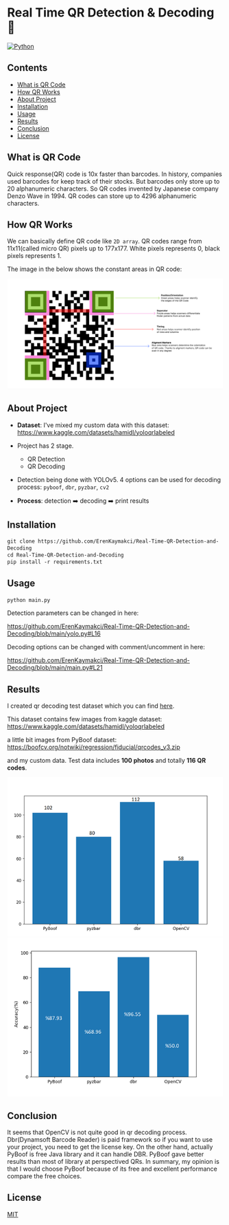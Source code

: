 # Real Time QR Detection & Decoding 🚀
<a href='https://www.python.org/' target="_blank"><img alt='Python' src='https://img.shields.io/badge/Made_With Python-100000?style=for-the-badge&logo=Python&logoColor=white&labelColor=3774A7&color=FFD445'/></a>
<a href='https://github.com/ErenKaymakci/Real-Time-QR-Detection-and-Decoding/blob/main/LICENSE' target="_blank"><img alt='' src='https://img.shields.io/badge/MIT_Lıcense-100000?style=for-the-badge&logo=&logoColor=white&labelColor=3774A7&color=000000'/></a>

## Contents   
- [What is QR Code](#what-is-qr-code)
- [How QR Works](#how-qr-works)
- [About Project](#about-project)
- [Installation](#installation)
- [Usage](#usage)
- [Results](#results)
- [Conclusion](#conclusion)
- [License](#license)

## What is QR Code
Quick response(QR) code is 10x faster than barcodes. In history, companies used barcodes for keep track of their stocks. But barcodes only store up to 20 alphanumeric characters. So QR codes invented by Japanese company Denzo Wave in 1994. QR codes can store up to 4296 alphanumeric characters.

## How QR Works
We can basically define QR code like `2D array`. QR codes range from 11x11(called micro QR) pixels up to 177x177. White pixels represents 0, black pixels represents 1. 

The image in the below shows the constant areas in QR code:

![image](/imgs/explained.png)



## About Project
- **Dataset**: I've mixed my custom data with this dataset: 
https://www.kaggle.com/datasets/hamidl/yoloqrlabeled

- Project has 2 stage. 
   - QR Detection
   - QR Decoding 
 
- Detection being done with YOLOv5. 4 options can be used for decoding process: `pyboof`, `dbr`, `pyzbar`, `cv2` 
- **Process**: detection ➡️ decoding ➡️ print results

## Installation
```
git clone https://github.com/ErenKaymakci/Real-Time-QR-Detection-and-Decoding
cd Real-Time-QR-Detection-and-Decoding
pip install -r requirements.txt
```
## Usage
`python main.py`

Detection parameters can be changed in here: 

https://github.com/ErenKaymakci/Real-Time-QR-Detection-and-Decoding/blob/main/yolo.py#L16

Decoding options can be changed with comment/uncomment in here: 

https://github.com/ErenKaymakci/Real-Time-QR-Detection-and-Decoding/blob/main/main.py#L21

## Results
I created qr decoding test dataset which you can find [here](https://github.com/ErenKaymakci/Real-Time-QR-Detection-and-Decoding/blob/main/test-data/data.zip).

This dataset contains few images from kaggle dataset: https://www.kaggle.com/datasets/hamidl/yoloqrlabeled

a little bit images from PyBoof dataset: https://boofcv.org/notwiki/regression/fiducial/qrcodes_v3.zip

and my custom data. Test data includes **100 photos** and totally **116 QR codes**. 

![result](/imgs/result.png)
![result2](/imgs/result2.png)
## Conclusion
It seems that OpenCV is not quite good in qr decoding process. Dbr(Dynamsoft Barcode Reader) is paid framework so if you want to use your project, you need to get the license key. On the other hand, actually PyBoof is free Java library and it can handle DBR. PyBoof gave better results than most of library at perspectived QRs. In summary, my opinion is that I would choose PyBoof because of its free and excellent performance compare the free choices.

## License
[MIT](https://github.com/ErenKaymakci/Real-Time-QR-Detection-and-Decoding/blob/main/LICENSE)

